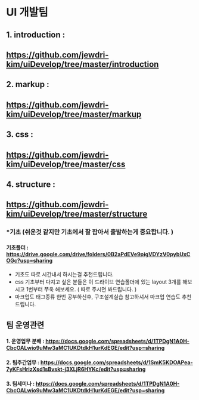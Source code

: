 # UI 개발팀 



## 1. introduction : 

## https://github.com/jewdri-kim/uiDevelop/tree/master/introduction

## 2. markup : 

## https://github.com/jewdri-kim/uiDevelop/tree/master/markup

## 3. css : 

## https://github.com/jewdri-kim/uiDevelop/tree/master/css

## 4. structure  : 

## https://github.com/jewdri-kim/uiDevelop/tree/master/structure









### *기초 (쉬운것 같지만 기초에서 잘 잡아서 출발하는게 중요합니다. )

#### 기초폴더 : https://drive.google.com/drive/folders/0B2aPdEVe9pigVDYzV0pybUxCOGc?usp=sharing

- 기초도 따로 시간내서 하시는걸 추천드립니다.
- css 기초부터 다지고 싶은 분들은 이 드라이브 연습폴더에 있는 layout 3개를 해보시고 1번부터 쭈욱 해보세요. ( 따로 주시면 봐드립니다. )
 - 마크업도 태그종류 한번 공부하신후, 구조설계실습 참고하셔서 마크업 연습도 추천드립니다.





## 팀 운영관련

#### 1. 운영업무 분배 : https://docs.google.com/spreadsheets/d/1TPDgN1A0H-CbcOALwio9uMw3aMC1UKDtdkH1urKdEGE/edit?usp=sharing

#### 2. 팀주간업무 : https://docs.google.com/spreadsheets/d/1SmK5KDOAPea-7yKFsHrizXsd1sBvskt-j3XLjR6HYKc/edit?usp=sharing

#### 3. 팀세미나 : https://docs.google.com/spreadsheets/d/1TPDgN1A0H-CbcOALwio9uMw3aMC1UKDtdkH1urKdEGE/edit?usp=sharing





